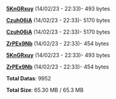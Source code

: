 [**5KnGRxuy**](/data/5KnGRxuy.txt) (14/02/23 - 22:33)- 493 bytes

[**Czuh06iA**](/data/Czuh06iA.txt) (14/02/23 - 22:33)- 5170 bytes

[**Czuh06iA**](/data/Czuh06iA.txt) (14/02/23 - 22:33)- 5170 bytes

[**ZrPEx9Nb**](/data/ZrPEx9Nb.txt) (14/02/23 - 22:33)- 454 bytes

[**5KnGRxuy**](/data/5KnGRxuy.txt) (14/02/23 - 22:33)- 493 bytes

[**ZrPEx9Nb**](/data/ZrPEx9Nb.txt) (14/02/23 - 22:33)- 454 bytes

**Total Datas**: 9952

**Total Size**: 65.30 MB / 65.3 MB